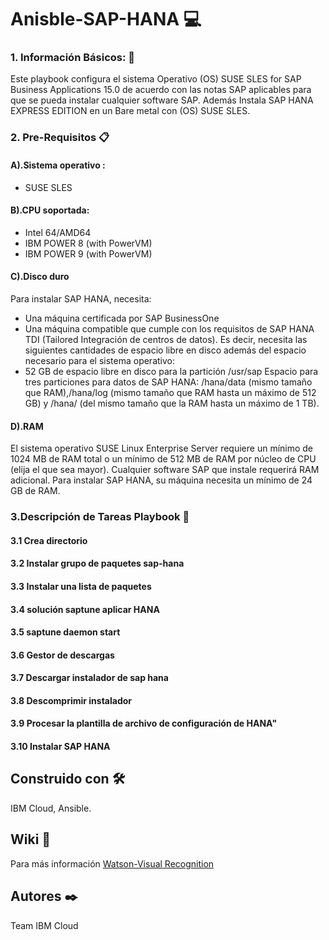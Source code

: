 # Anisble-SAP-HANA 💻

### 1. Información Básicos: 📌
Este playbook configura el sistema Operativo (OS) SUSE SLES for SAP Business Applications 15.0 de acuerdo con las notas SAP aplicables para que se pueda instalar cualquier software SAP. Además Instala SAP HANA EXPRESS EDITION en un Bare metal con (OS) SUSE SLES.
### 2. Pre-Requisitos 📋

#### A).Sistema operativo :
* SUSE SLES
#### B).CPU soportada:
* Intel 64/AMD64
* IBM POWER 8 (with PowerVM)
* IBM POWER 9 (with PowerVM)

#### C).Disco duro
Para instalar SAP HANA, necesita:
* Una máquina certificada por SAP BusinessOne
* Una máquina compatible que cumple con los requisitos de SAP HANA TDI (Tailored
Integración de centros de datos). Es decir, necesita las siguientes cantidades de espacio libre en disco
además del espacio necesario para el sistema operativo:
* 52 GB de espacio libre en disco para la partición /usr/sap
  Espacio para tres particiones para datos de SAP HANA: /hana/data (mismo tamaño que RAM),/hana/log (mismo tamaño que RAM hasta un         máximo de 512 GB) y /hana/ (del mismo tamaño que la RAM hasta un máximo de 1 TB).

#### D).RAM 
El sistema operativo SUSE Linux Enterprise Server requiere un mínimo de 1024 MB de RAM total o un mínimo de 512 MB de RAM por núcleo de CPU (elija el que sea mayor). Cualquier software SAP que instale requerirá RAM adicional. Para instalar SAP HANA, su máquina necesita un mínimo de 24 GB de RAM.





### 3.Descripción de Tareas Playbook 🚀

#### 3.1 Crea directorio
#### 3.2 Instalar grupo de paquetes sap-hana
#### 3.3 Instalar una lista de paquetes
#### 3.4 solución saptune aplicar HANA	
#### 3.5 saptune daemon start
#### 3.6 Gestor de descargas
#### 3.7 Descargar instalador de sap hana
#### 3.8 Descomprimir instalador
#### 3.9 Procesar la plantilla de archivo de configuración de HANA"	
#### 3.10 Instalar SAP HANA

##  Construido con 🛠️
IBM Cloud, Ansible.



## Wiki 📖
Para más información [Watson-Visual Recognition](https://www.ibm.com/co-es/cloud/watson-visual-recognition)


## Autores ✒️
Team IBM Cloud



